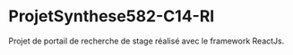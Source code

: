 # ProjetSynthese582-C14-RI

Projet de portail de recherche de stage réalisé avec le framework ReactJs.